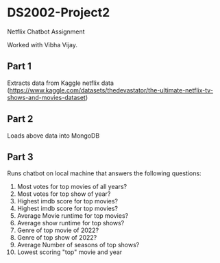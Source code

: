 # DS2002-Project2
Netflix Chatbot Assignment

Worked with Vibha Vijay.

## Part 1 
Extracts data from Kaggle netflix data (https://www.kaggle.com/datasets/thedevastator/the-ultimate-netflix-tv-shows-and-movies-dataset)

## Part 2
Loads above data into MongoDB

## Part 3
Runs chatbot on local machine that answers the following questions:

1. Most votes for top movies of all years?
2. Most votes for top show of year?
3. Highest imdb score for top movies?
4. Highest imdb score for top movies?
5. Average Movie runtime for top movies?
6. Average show runtime for top shows?
7. Genre of top movie of 2022?
8. Genre of top show of 2022?
9. Average Number of seasons of top shows?
10. Lowest scoring "top" movie and year
